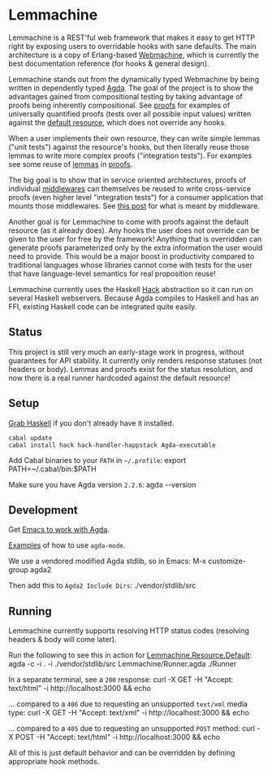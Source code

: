 Lemmachine
==========

Lemmachine is a REST'ful web framework that makes it easy to get HTTP right by exposing users to overridable hooks with sane defaults. The main architecture is a copy of Erlang-based [Webmachine](http://webmachine.basho.com), which is currently the best documentation reference (for hooks & general design).

Lemmachine stands out from the dynamically typed Webmachine by being written in dependently typed
[Agda](http://wiki.portal.chalmers.se/agda/pmwiki.php). The goal of the project is to show the advantages gained from compositional testing by taking advantage of proofs being inherently compositional. See [proofs](http://github.com/larrytheliquid/Lemmachine/blob/master/Lemmachine/Proofs.agda) for examples of universally quantified proofs (tests over all possible input values) written against the [default resource](http://github.com/larrytheliquid/Lemmachine/blob/master/Lemmachine/Resource/Default.agda), which does not override any hooks.

When a user implements their own resource, they can write simple lemmas ("unit tests") against the resource's hooks, but then literally reuse those lemmas to write more complex proofs ("integration tests"). For examples see some reuse of [lemmas](http://github.com/larrytheliquid/Lemmachine/blob/master/Lemmachine/Lemmas.agda) in [proofs](http://github.com/larrytheliquid/Lemmachine/blob/master/Lemmachine/Proofs.agda).

The big goal is to show that in service oriented architectures, proofs of individual [middlewares](http://github.com/larrytheliquid/Lemmachine/blob/master/Lemmachine/Utils.agda) can themselves be reused to write cross-service proofs (even higher level "integration tests") for a consumer application that mounts those middlewares. See [this post](http://vision-media.ca/resources/ruby/ruby-rack-middleware-tutorial) for what is meant by middleware.

Another goal is for Lemmachine to come with proofs against the default resource (as it already does). Any hooks the user does not override can be given to the user for free by the framework! Anything that is overridden can generate proofs parameterized only by the extra information the user would need to provide. This would be a major boost in productivity compared to traditional languages whose libraries cannot come with tests for the user that have language-level semantics for real proposition reuse!

Lemmachine currently uses the Haskell [Hack](http://github.com/nfjinjing/hack) abstraction so it can run on several Haskell webservers. Because Agda compiles to Haskell and has an FFI, existing Haskell code can be integrated quite easily.

## Status ##

This project is still very much an early-stage work in progress, without guarantees for API stability. It currently only renders response statuses (not headers or body). Lemmas and proofs exist for the status resolution, and now there is a real runner hardcoded against the default resource!

## Setup ##

[Grab Haskell](http://hackage.haskell.org/platform) if you don't already have it installed.

    cabal update
    cabal install hack hack-handler-happstack Agda-executable

Add Cabal binaries to your `PATH` in `~/.profile`:
    export PATH=~/.cabal/bin:$PATH 

Make sure you have Agda version `2.2.6`:
    agda --version

## Development ##

Get [Emacs to work with Agda](http://wiki.portal.chalmers.se/agda/pmwiki.php?n=Main.README-2-2-6).

[Examples](http://wiki.portal.chalmers.se/agda/pmwiki.php?n=Main.QuickGuideToEditingTypeCheckingAndCompilingAgdaCode) of how to use `agda-mode`.

We use a vendored modified Agda stdlib, so in Emacs:
    M-x customize-group
    agda2

Then add this to `Agda2 Include Dirs`:
    ./vendor/stdlib/src

## Running ##

Lemmachine currently supports resolving HTTP status codes (resolving
headers & body will come later).

Run the following to see this in action for [Lemmachine.Resource.Default](http://github.com/larrytheliquid/Lemmachine/blob/master/Lemmachine/Resource/Default.agda):
    agda -c -i . -i ./vendor/stdlib/src Lemmachine/Runner.agda
    ./Runner

In a separate terminal, see a `200` response:
    curl -X GET -H "Accept: text/html" -i http://localhost:3000 && echo

... compared to a `406` due to requesting an unsupported `text/xml` media type:
    curl -X GET -H "Accept: text/xml" -i http://localhost:3000 && echo

... compared to a `405` due to requesting an unsupported `POST` method:
    curl -X POST -H "Accept: text/html" -i http://localhost:3000 && echo

All of this is just default behavior and can be overridden by defining appropriate hook methods.
